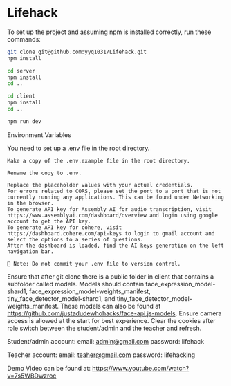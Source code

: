 # Lifehack

To set up the project and assuming npm is installed correctly, run these commands:

```bash
git clone git@github.com:yyq1031/Lifehack.git
npm install

cd server
npm install
cd ..

cd client
npm install
cd ..

npm run dev
```

Environment Variables

You need to set up a .env file in the root directory.

    Make a copy of the .env.example file in the root directory.

    Rename the copy to .env.

    Replace the placeholder values with your actual credentials.
    For errors related to CORS, please set the port to a port that is not currently running any applications. This can be found under Networking in the browser.
    To generate API key for Assembly AI for audio transcription, visit https://www.assemblyai.com/dashboard/overview and login using google account to get the API key.
    To generate API key for cohere, visit https://dashboard.cohere.com/api-keys to login to gmail account and select the options to a series of questions. 
    After the dashboard is loaded, find the AI keys generation on the left navigation bar.

    🔐 Note: Do not commit your .env file to version control.


Ensure that after git clone there is a public folder in client that contains a subfolder called models. Models should contain face_expression_model-shard1, face_expression_model-weights_manifest, tiny_face_detector_model-shard1, and tiny_face_detector_model-weights_manifest. These models can also be found at https://github.com/justadudewhohacks/face-api.js-models. Ensure camera access is allowed at the start for best experience. Clear the cookies after role switch between the student/admin and the teacher and refresh.

Student/admin account: 
email: admin@gmail.com
password: lifehack

Teacher account:
email: teaher@gmail.com
password: lifehacking
    
    
Demo Video can be found at: https://www.youtube.com/watch?v=7s5WBDwzroc
